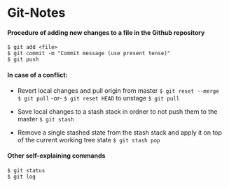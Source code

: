 # Git-Notes

#### Procedure of adding new changes to a file in the Github repository
`$ git add <file>`  
`$ git commit -m "Commit message (use present tense)"`  
`$ git push`


#### In case of a conflict:
* Revert local changes and pull origin from master
`$ git reset --merge`  
`$ git pull`
-or-
`$ git reset HEAD` to unstage
`$ git pull`

* Save local changes to a stash stack in ordner to not push them to the master
`$ git stash`

* Remove a single stashed state from the stash stack and apply it on top of the current working tree state
`$ git stash pop`


#### Other self-explaining commands
`$ git status`  
`$ git log`




